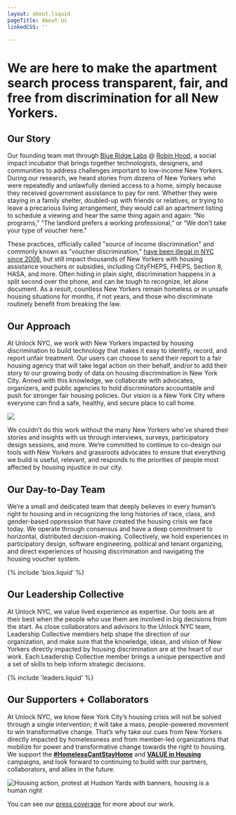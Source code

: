```yaml
---
layout: about.liquid
pageTitle: About Us
linkedCSS: ''

---
```

# We are here to make the apartment search process transparent, fair, and free from discrimination for all New Yorkers.

## Our Story

Our founding team met through [Blue Ridge Labs](https://labs.robinhood.org/ "Blue Ridge Labs") @ [Robin Hood](https://www.robinhood.org/ "Robin Hood"), a social impact incubator that brings together technologists, designers, and communities to address challenges important to low-income New Yorkers. During our research, we heard stories from dozens of New Yorkers who were repeatedly and unlawfully denied access to a home, simply because they received government assistance to pay for rent. Whether they were staying in a family shelter, doubled-up with friends or relatives, or trying to leave a precarious living arrangement, they would call an apartment listing to schedule a viewing and hear the same thing again and again: “No programs,” “The landlord prefers a working professional,” or “We don’t take your type of voucher here."

These practices, officially called "source of income discrimination" and commonly known as "voucher discrimination," [have been illegal in NYC since 2008](https://www1.nyc.gov/site/cchr/law/source-of-income.page "Source of Income Discrimination"), but still impact thousands of New Yorkers with housing assistance vouchers or subsidies, including CityFHEPS, FHEPS, Section 8, HASA, and more. Often hiding in plain sight, discrimination happens in a split second over the phone, and can be tough to recognize, let alone document. As a result, countless New Yorkers remain homeless or in unsafe housing situations for months, if not years, and those who discriminate routinely benefit from breaking the law.

## Our Approach

At Unlock NYC, we work with New Yorkers impacted by housing discrimination to build technology that makes it easy to identify, record, and report unfair treatment. Our users can choose to send their report to a fair housing agency that will take legal action on their behalf, and/or to add their story to our growing body of data on housing discrimination in New York City. Armed with this knowledge, we collaborate with advocates, organizers, and public agencies to hold discriminators accountable and push for stronger fair housing policies. Our vision is a New York City where everyone can find a safe, healthy, and secure place to call home.

![](https://raw.githubusercontent.com/mab253/unlock-nyc-web/main/uploads/img_9885.jpg)

We couldn’t do this work without the many New Yorkers who’ve shared their stories and insights with us through interviews, surveys, participatory design sessions, and more. We’re committed to continue to co-design our tools with New Yorkers and grassroots advocates to ensure that everything we build is useful, relevant, and responds to the priorities of people most affected by housing injustice in our city.

## Our Day-to-Day Team

We’re a small and dedicated team that deeply believes in every human’s right to housing and in recognizing the long histories of race, class, and gender-based oppression that have created the housing crisis we face today. We operate through consensus and have a deep commitment to horizontal, distributed decision-making. Collectively, we hold experiences in participatory design, software engineering, political and tenant organizing, and direct experiences of housing discrimination and navigating the housing voucher system.

{% include 'bios.liquid' %}

## Our Leadership Collective

At Unlock NYC, we value lived experience as expertise. Our tools are at their best when the people who use them are involved in big decisions from the start. As close collaborators and advisors to the Unlock NYC team, Leadership Collective members help shape the direction of our organization, and make sure that the knowledge, ideas, and vision of New Yorkers directly impacted by housing discrimination are at the heart of our work. Each Leadership Collective member brings a unique perspective and a set of skills to help inform strategic decisions.

{% include 'leaders.liquid' %}

## Our Supporters + Collaborators

At Unlock NYC, we know New York City’s housing crisis will not be solved through a single intervention; it will take a mass, people-powered movement to win transformative change. That’s why take our cues from New Yorkers directly impacted by homelessness and from member-led organizations that mobilize for power and transformative change towards the right to housing. We support the [**#HomelessCantStayHome**](https://www.homelesscantstayhome.org/) and [**VALUE in Housing**](https://www.stopsidnyc.com/) campaigns, and look forward to continuing to build with our partners, collaborators, and allies in the future.

![Housing action, protest at Hudson Yards with banners, housing is a human right](https://raw.githubusercontent.com/mab253/unlock-nyc-web/main/uploads/housing_action.jpg "Housing action")

You can see our [press coverage](/press) for more about our work.